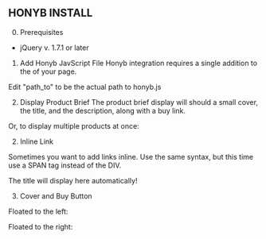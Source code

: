 HONYB INSTALL
------------------

0. Prerequisites
- jQuery v. 1.7.1 or later

1. Add Honyb JavScript File
Honyb integration requires a single addition to the <head> of your page.

Edit "path_to" to be the actual path to honyb.js

<!-- honyb begin -->
<script type="text/javascript" src="path_to/honyb.js"></script>
<!-- honyb end -->

2. Display Product Brief
The product brief display will should a small cover, the title, and the description, along with a buy link.

<div class='honyb-embed' data-sku='978....'></div>

Or, to display multiple products at once:

<div class='honyb-embed' data-sku='9781...., 9782..., 9783..., ....'></div>

2. Inline Link

Sometimes you want to add links inline. Use the same syntax, but this time use a SPAN tag instead of the DIV.

<span class='honyb-embed' data-sku='978...'>The title will display here automatically!</span>

3. Cover and Buy Button

<div class="hony-embed" data-sku='9781...' data-view='cover-buy'></div>

Floated to the left:

<div class="hony-embed left" data-sku='9781...' data-view='cover-buy'></div>

Floated to the right:

<div class="hony-embed right" data-sku='9781...' data-view='cover-buy'></div>

